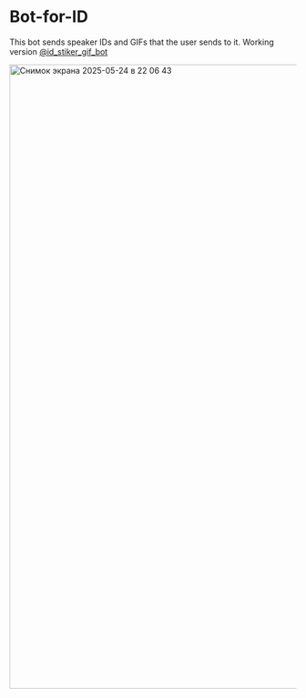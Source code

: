 # Bot-for-ID

This bot sends speaker IDs and GIFs that the user sends to it. Working version [@id_stiker_gif_bot](https://t.me/id_stiker_gif_bot)


<img width="1096" alt="Снимок экрана 2025-05-24 в 22 06 43" src="https://github.com/user-attachments/assets/ee2d28a6-8bb1-4da2-b14f-3ed5f6e509d1" />

